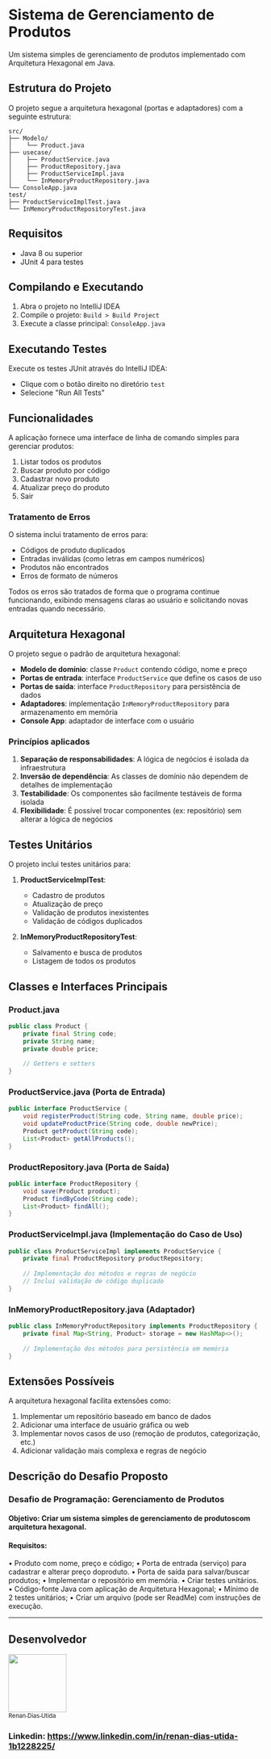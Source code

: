 # Sistema de Gerenciamento de Produtos

Um sistema simples de gerenciamento de produtos implementado com Arquitetura Hexagonal em Java.

## Estrutura do Projeto

O projeto segue a arquitetura hexagonal (portas e adaptadores) com a seguinte estrutura:

```
src/
├── Modelo/
│    └── Product.java
├── usecase/
│    ├── ProductService.java
│    ├── ProductRepository.java
│    ├── ProductServiceImpl.java
│    └── InMemoryProductRepository.java
└── ConsoleApp.java
test/
├── ProductServiceImplTest.java
└── InMemoryProductRepositoryTest.java
```

## Requisitos

- Java 8 ou superior
- JUnit 4 para testes

## Compilando e Executando

1. Abra o projeto no IntelliJ IDEA
2. Compile o projeto: `Build > Build Project`
3. Execute a classe principal: `ConsoleApp.java`

## Executando Testes

Execute os testes JUnit através do IntelliJ IDEA:
- Clique com o botão direito no diretório `test`
- Selecione "Run All Tests"

## Funcionalidades

A aplicação fornece uma interface de linha de comando simples para gerenciar produtos:

1. Listar todos os produtos
2. Buscar produto por código
3. Cadastrar novo produto
4. Atualizar preço do produto
5. Sair

### Tratamento de Erros

O sistema inclui tratamento de erros para:
- Códigos de produto duplicados
- Entradas inválidas (como letras em campos numéricos)
- Produtos não encontrados
- Erros de formato de números

Todos os erros são tratados de forma que o programa continue funcionando, exibindo mensagens claras ao usuário e solicitando novas entradas quando necessário.

## Arquitetura Hexagonal

O projeto segue o padrão de arquitetura hexagonal:

- **Modelo de domínio**: classe `Product` contendo código, nome e preço
- **Portas de entrada**: interface `ProductService` que define os casos de uso
- **Portas de saída**: interface `ProductRepository` para persistência de dados
- **Adaptadores**: implementação `InMemoryProductRepository` para armazenamento em memória
- **Console App**: adaptador de interface com o usuário

### Princípios aplicados

1. **Separação de responsabilidades**: A lógica de negócios é isolada da infraestrutura
2. **Inversão de dependência**: As classes de domínio não dependem de detalhes de implementação
3. **Testabilidade**: Os componentes são facilmente testáveis de forma isolada
4. **Flexibilidade**: É possível trocar componentes (ex: repositório) sem alterar a lógica de negócios

## Testes Unitários

O projeto inclui testes unitários para:

1. **ProductServiceImplTest**:
   - Cadastro de produtos
   - Atualização de preço
   - Validação de produtos inexistentes
   - Validação de códigos duplicados

2. **InMemoryProductRepositoryTest**:
   - Salvamento e busca de produtos
   - Listagem de todos os produtos

## Classes e Interfaces Principais

### Product.java
```java
public class Product {
    private final String code;
    private String name;
    private double price;
    
    // Getters e setters
}
```

### ProductService.java (Porta de Entrada)
```java
public interface ProductService {
    void registerProduct(String code, String name, double price);
    void updateProductPrice(String code, double newPrice);
    Product getProduct(String code);
    List<Product> getAllProducts();
}
```

### ProductRepository.java (Porta de Saída)
```java
public interface ProductRepository {
    void save(Product product);
    Product findByCode(String code);
    List<Product> findAll();
}
```

### ProductServiceImpl.java (Implementação do Caso de Uso)
```java
public class ProductServiceImpl implements ProductService {
    private final ProductRepository productRepository;
    
    // Implementação dos métodos e regras de negócio
    // Inclui validação de código duplicado
}
```

### InMemoryProductRepository.java (Adaptador)
```java
public class InMemoryProductRepository implements ProductRepository {
    private final Map<String, Product> storage = new HashMap<>();
    
    // Implementação dos métodos para persistência em memória
}
```

## Extensões Possíveis
A arquitetura hexagonal facilita extensões como:

1. Implementar um repositório baseado em banco de dados
2. Adicionar uma interface de usuário gráfica ou web
3. Implementar novos casos de uso (remoção de produtos, categorização, etc.)
4. Adicionar validação mais complexa e regras de negócio

## Descrição do Desafio Proposto

### Desafio de Programação: Gerenciamento de Produtos

#### Objetivo: Criar um sistema simples de gerenciamento de produtoscom arquitetura hexagonal.

#### Requisitos:
• Produto com nome, preço e código;
• Porta de entrada (serviço) para cadastrar e alterar preço doproduto.
• Porta de saída para salvar/buscar produtos;
• Implementar o repositório em memória.
• Criar testes unitários.
• Código-fonte Java com aplicação de Arquitetura Hexagonal;
• Mínimo de 2 testes unitários;
• Criar um arquivo (pode ser ReadMe) com instruções de execução.

---

## Desenvolvedor

[<img loading="lazy" src="https://github.com/user-attachments/assets/b4f96f4b-542e-4988-9bc1-b1acf22a41a1" width=115><br><sub>Renan Dias Utida</sub>](https://github.com/renan-utida)

### Linkedin: https://www.linkedin.com/in/renan-dias-utida-1b1228225/
